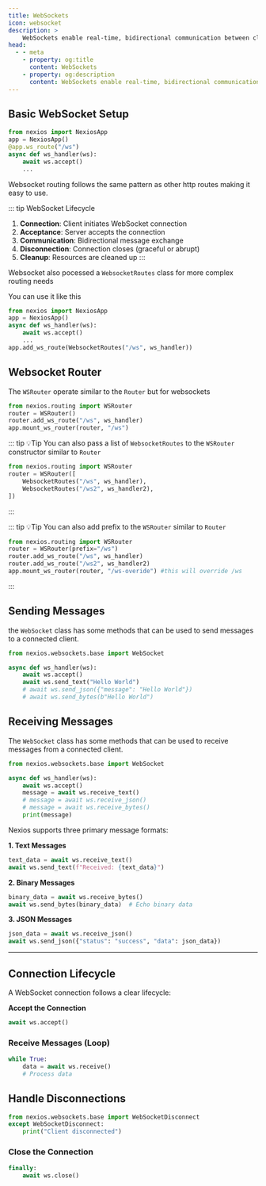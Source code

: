 ```yaml
---
title: WebSockets
icon: websocket
description: >
    WebSockets enable real-time, bidirectional communication between clients and servers, making them ideal for applications like chat systems, live dashboards, and notifications. Nexios provides a robust WebSocket implementation with intuitive APIs for managing connections, channels, and groups.
head:
  - - meta
    - property: og:title
      content: WebSockets
    - property: og:description
      content: WebSockets enable real-time, bidirectional communication between clients and servers, making them ideal for applications like chat systems, live dashboards, and notifications. Nexios provides a robust WebSocket implementation with intuitive APIs for managing connections, channels, and groups.
---
```

## Basic WebSocket Setup

```python
from nexios import NexiosApp
app = NexiosApp()
@app.ws_route("/ws")
async def ws_handler(ws):
    await ws.accept()
    ...
```

Websocket routing follows the same pattern as other http routes making it easy to use.

::: tip WebSocket Lifecycle

1. **Connection**: Client initiates WebSocket connection
2. **Acceptance**: Server accepts the connection
3. **Communication**: Bidirectional message exchange
4. **Disconnection**: Connection closes (graceful or abrupt)
5. **Cleanup**: Resources are cleaned up
   :::

Websocket also pocessed a `WebsocketRoutes` class for more complex routing needs

You can use it like this

```python
from nexios import NexiosApp
app = NexiosApp()
async def ws_handler(ws):
    await ws.accept()
    ...
app.add_ws_route(WebsocketRoutes("/ws", ws_handler))
```

## Websocket Router

The `WSRouter` operate similar to the `Router` but for websockets

```python
from nexios.routing import WSRouter
router = WSRouter()
router.add_ws_route("/ws", ws_handler)
app.mount_ws_router(router, "/ws")
```

::: tip 💡Tip
You can also pass a list of `WebsocketRoutes` to the `WSRouter` constructor similar to `Router`

```python
from nexios.routing import WSRouter
router = WSRouter([
    WebsocketRoutes("/ws", ws_handler),
    WebsocketRoutes("/ws2", ws_handler2),
])
```

:::

::: tip 💡Tip
You can also add prefix to the `WSRouter` similar to `Router`

```python
from nexios.routing import WSRouter
router = WSRouter(prefix="/ws")
router.add_ws_route("/ws", ws_handler)
router.add_ws_route("/ws2", ws_handler2)
app.mount_ws_router(router, "/ws-overide") #this will override /ws

```

:::

## Sending Messages

the `WebSocket` class has some methods that can be used to send messages to a connected client.

```python
from nexios.websockets.base import WebSocket

async def ws_handler(ws):
    await ws.accept()
    await ws.send_text("Hello World")
    # await ws.send_json({"message": "Hello World"})
    # await ws.send_bytes(b"Hello World")
```

## Receiving Messages

The `WebSocket` class has some methods that can be used to receive messages from a connected client.

```python
from nexios.websockets.base import WebSocket

async def ws_handler(ws):
    await ws.accept()
    message = await ws.receive_text()
    # message = await ws.receive_json()
    # message = await ws.receive_bytes()
    print(message)
```

Nexios supports three primary message formats:

**1. Text Messages**

```python
text_data = await ws.receive_text()
await ws.send_text(f"Received: {text_data}")
```

**2. Binary Messages**

```python
binary_data = await ws.receive_bytes()
await ws.send_bytes(binary_data)  # Echo binary data
```

**3. JSON Messages**

```python
json_data = await ws.receive_json()
await ws.send_json({"status": "success", "data": json_data})
```

---

## Connection Lifecycle

A WebSocket connection follows a clear lifecycle:

**Accept the Connection**

```python
await ws.accept()
```

### Receive Messages (Loop)

```python
while True:
    data = await ws.receive()
    # Process data
```

## Handle Disconnections

```python
from nexios.websockets.base import WebSocketDisconnect
except WebSocketDisconnect:
    print("Client disconnected")
```

### Close the Connection

```python
finally:
    await ws.close()
```
